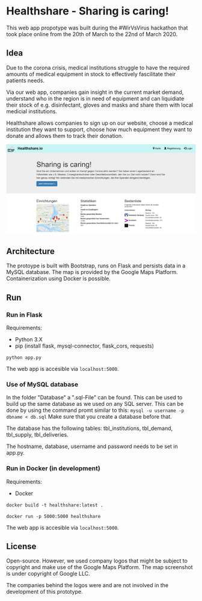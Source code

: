 # Healthshare - Sharing is caring!

This web app propotype was built during the #WirVsVirus hackathon that took place online from the 20th of March to the 22nd of March 2020.

## Idea

Due to the corona crisis, medical institutions struggle to have the required amounts of medical equipment in stock to effectively fascilitate their patients needs.

Via our web app, companies gain insight in the current market demand, understand who in the region is in need of equipment and can liquidiate their stock of e.g. disinfectant, gloves and masks and share them with local medicial institutions.

Healthshare allows companies to sign up on our website, choose a medical institution they want to support, choose how much equipment they want to donate and allows them to track their donation.

![homepage](static/img/home.PNG)

## Architecture

The protoype is built with Bootstrap, runs on Flask and persists data in a MySQL database. The map is provided by the Google Maps Platform. Containerization using Docker is possible.

## Run



### Run in Flask

Requirements:
- Python 3.X
- pip (install flask, mysql-connector, flask_cors, requests)
```
python app.py
``` 
The web app is accesible via `localhost:5000`.

### Use of MySQL database

In the folder "Database" a ".sql-File" can be found. This can be used to build up the same database as we used on any SQL server. This can be done by using the command promt similar to this: `mysql -u username -p dbname < db.sql` Make sure that you create a database before that.

The database has the following tables: tbl_institutions, tbl_demand, tbl_supply, tbl_deliveries. 

The hostname, database, username and password needs to be set in app.py. 

### Run in Docker (in development)

Requirements:
- Docker

```
docker build -t healthshare:latest .
```
```
docker run -p 5000:5000 healthshare
```
The web app is accesible via `localhost:5000`.

## License

Open-source. However, we used company logos that might be subject to copyright and make use of the Google Maps Platform. The map screenshot is under copyright of Google LLC.

The companies behind the logos were and are not involved in the development of this prototype.
